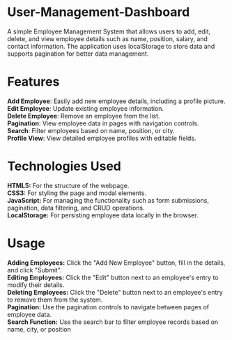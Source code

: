 # User-Management-Dashboard
A simple Employee Management System that allows users to add, edit, delete, and view employee details such as name, position, salary, and contact information. The application uses localStorage to store data and supports pagination for better data management.

# Features
  **Add Employee**: Easily add new employee details, including a profile picture.<br>
  **Edit Employee**: Update existing employee information. <br>
  **Delete Employee**: Remove an employee from the list.<br>
  **Pagination**: View employee data in pages with navigation controls.<br>
  **Search**: Filter employees based on name, position, or city.<br>
  **Profile View**: View detailed employee profiles with editable fields.<br>

# Technologies Used

  **HTML5:** For the structure of the webpage.<br>
  **CSS3:** For styling the page and modal elements.<br>
  **JavaScript:** For managing the functionality such as form submissions, pagination, data filtering, and CRUD operations.<br>
  **LocalStorage:** For persisting employee data locally in the browser.<br>

  # Usage
 **Adding Employees:** Click the "Add New Employee" button, fill in the details, and click "Submit".<br>
 **Editing Employees:** Click the "Edit" button next to an employee's entry to modify their details.<br>
 **Deleting Employees:** Click the "Delete" button next to an employee's entry to remove them from the system.<br>
 **Pagination:** Use the pagination controls to navigate between pages of employee data.<br>
 **Search Function:** Use the search bar to filter employee records based on name, city, or position<br>
